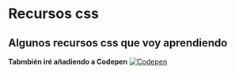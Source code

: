 # Recursos css

## Algunos recursos css que voy aprendiendo 

**Tabmbién iré añadiendo a Codepen**
[![Codepen](https://img.shields.io/badge/CodePen-Jose%20L-0077B5)](https://codepen.io/Jose-L-the-sasster)

